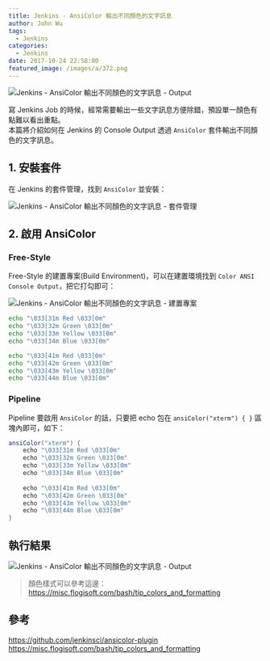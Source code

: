 ```yaml
---
title: Jenkins - AnsiColor 輸出不同顏色的文字訊息
author: John Wu
tags:
  - Jenkins
categories:
  - Jenkins
date: 2017-10-24 22:58:00
featured_image: /images/a/372.png
---
```


![Jenkins - AnsiColor 輸出不同顏色的文字訊息 - Output](/images/a/372.png)

寫 Jenkins Job 的時候，經常需要輸出一些文字訊息方便除錯，預設單一顏色有點難以看出重點。  
本篇將介紹如何在 Jenkins 的 Console Output 透過 `AnsiColor` 套件輸出不同顏色的文字訊息。

<!-- more -->

## 1. 安裝套件

在 Jenkins 的套件管理，找到 `AnsiColor` 並安裝：  

![Jenkins - AnsiColor 輸出不同顏色的文字訊息 - 套件管理](/images/a/371.png)

## 2. 啟用 AnsiColor

### Free-Style

Free-Style 的建置專案(Build Environment)，可以在建置環境找到 `Color ANSI Console Output`，把它打勾即可：  

![Jenkins - AnsiColor 輸出不同顏色的文字訊息 - 建置專案](/images/a/373.png)

```sh
echo "\033[31m Red \033[0m"
echo "\033[32m Green \033[0m"
echo "\033[33m Yellow \033[0m"
echo "\033[34m Blue \033[0m"

echo "\033[41m Red \033[0m"
echo "\033[42m Green \033[0m"
echo "\033[43m Yellow \033[0m"
echo "\033[44m Blue \033[0m"
```

### Pipeline

Pipeline 要啟用 `AnsiColor` 的話，只要把 echo 包在 `ansiColor("xterm") { }` 區塊內即可，如下：

```groovy
ansiColor("xterm") {
    echo "\033[31m Red \033[0m"
    echo "\033[32m Green \033[0m"
    echo "\033[33m Yellow \033[0m"
    echo "\033[34m Blue \033[0m"
    
    echo "\033[41m Red \033[0m"
    echo "\033[42m Green \033[0m"
    echo "\033[43m Yellow \033[0m"
    echo "\033[44m Blue \033[0m"
}
```

## 執行結果

![Jenkins - AnsiColor 輸出不同顏色的文字訊息 - Output](/images/a/372.png)

> 顏色樣式可以參考這邊：https://misc.flogisoft.com/bash/tip_colors_and_formatting

## 參考

https://github.com/jenkinsci/ansicolor-plugin  
https://misc.flogisoft.com/bash/tip_colors_and_formatting  